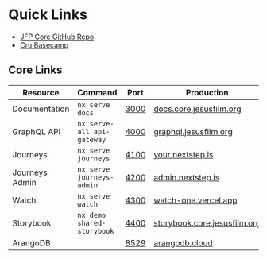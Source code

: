 # Quick Links

- [JFP Core GitHub Repo](https://github.com/JesusFilm/core)
- [Cru Basecamp](https://3.basecamp.com/3105655/projects)

## Core Links

| Resource       | Command                    | Port                          | Production                                                           |
| -------------- | -------------------------- | ----------------------------- | -------------------------------------------------------------------- |
| Documentation  | `nx serve docs`            | [3000](http://localhost:3000) | [docs.core.jesusfilm.org](https://docs.core.jesusfilm.org/)          |
| GraphQL API    | `nx serve-all api-gateway` | [4000](http://localhost:4000) | [graphql.jesusfilm.org](https://graphql.jesusfilm.org/)              |
| Journeys       | `nx serve journeys`        | [4100](http://localhost:4100) | [your.nextstep.is](https://your.nextstep.is/)                        |
| Journeys Admin | `nx serve journeys-admin`  | [4200](http://localhost:4200) | [admin.nextstep.is](https://admin.nextstep.is/)                      |
| Watch          | `nx serve watch`           | [4300](http://localhost:4300) | [watch-one.vercel.app](https://watch-one.vercel.app/)                |
| Storybook      | `nx demo shared-storybook` | [4400](http://localhost:4400) | [storybook.core.jesusfilm.org](https://storybook.core.jesusfilm.org) |
| ArangoDB       |                            | [8529](http://localhost:8529) | [arangodb.cloud](https://35d055613c5a.arangodb.cloud:8529/)          |
